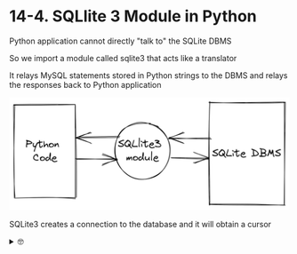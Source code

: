 # 14-4. SQLlite 3 Module in Python

Python application cannot directly "talk to" the SQLite DBMS    

So we import a module called sqlite3 that acts like a translator  

It relays MySQL statements stored in Python strings to the DBMS and relays the responses back to Python application

![Image](../.tutorial/sqlite3.png)

SQLite3 creates a connection to the database and it will obtain a cursor  

<details>
  <summary>
    🤓
  </summary>
  Think of this cursor as the file pointer we have seen in the files chapter
</details>